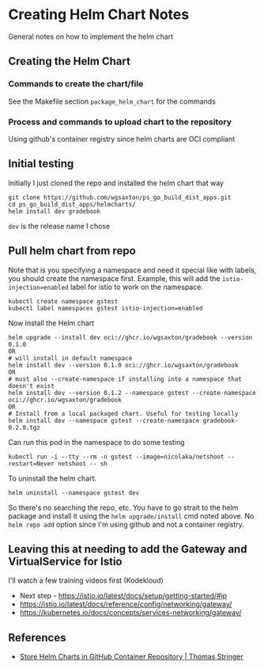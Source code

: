 # Creating Helm Chart Notes
General notes on how to implement the helm chart

## Creating the Helm Chart
### Commands to create the chart/file
See the Makefile section `package_helm_chart` for the commands

### Process and commands to upload chart to the repository
Using github's container registry since helm charts are OCI compliant


## Initial testing
Initially I just cloned the repo and installed the helm chart that way
```
git clone https://github.com/wgsaxton/ps_go_build_dist_apps.git
cd ps_go_build_dist_apps/helmcharts/
helm install dev gradebook
```
`dev` is the release name I chose

## Pull helm chart from repo
Note that is you specifying a namespace and need it special like with labels, you should create the namespace first. Example, this will add the `istio-injection=enabled` label for istio to work on the namespace.
```
kubectl create namespace gstest
kubectl label namespaces gstest istio-injection=enabled
```
Now install the Helm chart
```
helm upgrade --install dev oci://ghcr.io/wgsaxton/gradebook --version 0.1.0
OR
# will install in default namespace
helm install dev --version 0.1.0 oci://ghcr.io/wgsaxton/gradebook
OR
# must also --create-namespace if installing into a namespace that doesn't exist
helm install dev --version 0.1.2 --namespace gstest --create-namespace oci://ghcr.io/wgsaxton/gradebook
OR
# Install from a local packaged chart. Useful for testing locally
helm install dev --namespace gstest --create-namespace gradebook-0.2.0.tgz
```

Can run this pod in the namespace to do some testing
```
kubectl run -i --tty --rm -n gstest --image=nicolaka/netshoot --restart=Never netshoot -- sh
```

To uninstall the helm chart.
```
helm uninstall --namespace gstest dev
```

So there's no searching the repo, etc. You have to go strait to the helm package and install it using the `helm upgrade/install` cmd noted above. No `helm repo add` option since I'm using github and not a container registry.

## Leaving this at needing to add the Gateway and VirtualService for Istio
I'll watch a few training videos first (Kodekloud)
- Next step - https://istio.io/latest/docs/setup/getting-started/#ip
- https://istio.io/latest/docs/reference/config/networking/gateway/
- https://kubernetes.io/docs/concepts/services-networking/gateway/

## References
- [Store Helm Charts in GitHub Container Repository | Thomas Stringer](https://trstringer.com/helm-charts-github-container-registry/)

